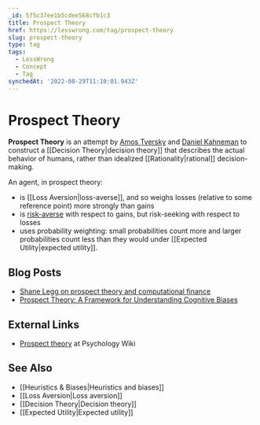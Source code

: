 ```yaml
---
_id: 5f5c37ee1b5cdee568cfb1c3
title: Prospect Theory
href: https://lesswrong.com/tag/prospect-theory
slug: prospect-theory
type: tag
tags:
  - LessWrong
  - Concept
  - Tag
synchedAt: '2022-08-29T11:10:01.943Z'
---
```


# Prospect Theory

**Prospect Theory** is an attempt by [Amos Tversky](https://en.wikipedia.org/wiki/Amos_Tversky) and [Daniel Kahneman](https://en.wikipedia.org/wiki/Daniel_Kahneman) to construct a [[Decision Theory|decision theory]] that describes the actual behavior of humans, rather than idealized [[Rationality|rational]] decision-making.

An agent, in prospect theory:

- is [[Loss Aversion|loss-averse]], and so weighs losses (relative to some reference point) more strongly than gains
- is [risk-averse](https://wiki.lesswrong.com/wiki/risk_aversion) with respect to gains, but risk-seeking with respect to losses
- uses probability weighting: small probabilities count more and larger probabilities count less than they would under [[Expected Utility|expected utility]].

## Blog Posts

- [Shane Legg on prospect theory and computational finance](http://lesswrong.com/lw/115/shane_legg_on_prospect_theory_and_computational/)
- [Prospect Theory: A Framework for Understanding Cognitive Biases](http://lesswrong.com/lw/6kf/prospect_theory_a_framework_for_understanding/)

## External Links

- [Prospect theory](http://psychology.wikia.com/wiki/Prospect_theory) at Psychology Wiki

## See Also

- [[Heuristics & Biases|Heuristics and biases]]
- [[Loss Aversion|Loss aversion]]
- [[Decision Theory|Decision theory]]
- [[Expected Utility|Expected utility]]
